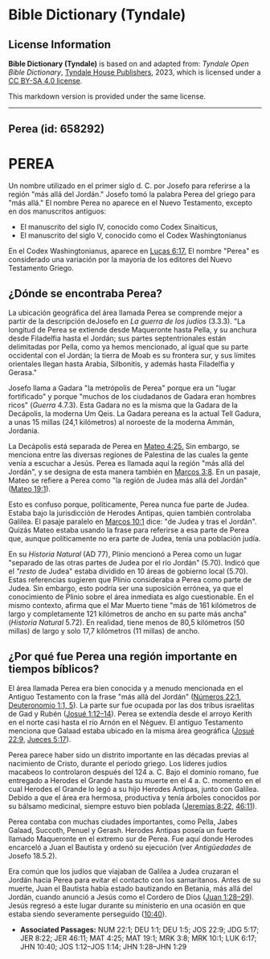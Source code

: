 # Bible Dictionary (Tyndale)

## License Information

**Bible Dictionary (Tyndale)** is based on and adapted from: _Tyndale Open Bible Dictionary_, [Tyndale House Publishers](https://tyndaleopenresources.com/), 2023, which is licensed under a [CC BY-SA 4.0 license](https://creativecommons.org/licenses/by-sa/4.0/legalcode.en).

This markdown version is provided under the same license.



--------------------------------

## Perea (id: 658292)

PEREA
=====

Un nombre utilizado en el primer siglo d. C. por Josefo para referirse a la región "más allá del Jordán." Josefo tomó la palabra Perea del griego para "más allá." El nombre Perea no aparece en el Nuevo Testamento, excepto en dos manuscritos antiguos:

* El manuscrito del siglo IV, conocido como Codex Sinaiticus,
* El manuscrito del siglo V, conocido como el Codex Washingtonianus

En el Codex Washingtonianus, aparece en [Lucas 6:17\.](https://ref.ly/Luke6:17) El nombre "Perea" es considerado una variación por la mayoría de los editores del Nuevo Testamento Griego.

¿Dónde se encontraba Perea?
---------------------------

La ubicación geográfica del área llamada Perea se comprende mejor a partir de la descripción deJosefo en *La guerra de los judíos* (3\.3\.3\). "La longitud de Perea se extiende desde Maqueronte hasta Pella, y su anchura desde Filadelfia hasta el Jordán; sus partes septentrionales están delimitadas por Pella, como ya hemos mencionado, al igual que su parte occidental con el Jordán; la tierra de Moab es su frontera sur, y sus límites orientales llegan hasta Arabia, Silbonitis, y además hasta Filadelfia y Gerasa."

Josefo llama a Gadara "la metrópolis de Perea" porque era un "lugar fortificado" y porque "muchos de los ciudadanos de Gadara eran hombres ricos" (*Guerra* 4\.7\.3\). Esta Gadara no es la misma que la Gadara de la Decápolis, la moderna Um Qeis. La Gadara pereana es la actual Tell Gadura, a unas 15 millas (24,1 kilómetros) al noroeste de la moderna Ammán, Jordania.

La Decápolis está separada de Perea en [Mateo 4:25\.](https://ref.ly/Matt4:25) Sin embargo, se menciona entre las diversas regiones de Palestina de las cuales la gente venía a escuchar a Jesús. Perea es llamada aquí la región "más allá del Jordán", y se designa de esta manera también en [Marcos 3:8](https://ref.ly/Mark3:8). En un pasaje, Mateo se refiere a Perea como "la región de Judea más allá del Jordán" ([Mateo 19:1](https://ref.ly/Matt19:1)).

Esto es confuso porque, políticamente, Perea nunca fue parte de Judea. Estaba bajo la jurisdicción de Herodes Antipas, quien también controlaba Galilea. El pasaje paralelo en [Marcos 10:1](https://ref.ly/Mark10:1) dice: "de Judea y tras el Jordán". Quizás Mateo estaba usando la frase para referirse a esa parte de Perea que, aunque políticamente no era parte de Judea, tenía una población judía.

En su *Historia Natural* (AD 77\), Plinio mencionó a Perea como un lugar "separado de las otras partes de Judea por el río Jordán" (5\.70\). Indicó que el *"resto* de Judea" estaba dividido en 10 áreas de gobierno local (5\.70\). Estas referencias sugieren que Plinio consideraba a Perea como parte de Judea. Sin embargo, esto podría ser una suposición errónea, ya que el conocimiento de Plinio sobre el área inmediata es algo cuestionable. En el mismo contexto, afirma que el Mar Muerto tiene "más de 161 kilómetros de largo y completamente 121 kilómetros de ancho en su parte más ancha" (*Historia Natural* 5\.72\). En realidad, tiene menos de 80,5 kilómetros (50 millas) de largo y solo 17,7 kilómetros (11 millas) de ancho.

¿Por qué fue Perea una región importante en tiempos bíblicos?
-------------------------------------------------------------

El área llamada Perea era bien conocida y a menudo mencionada en el Antiguo Testamento con la frase "más allá del Jordán" ([Números 22:1,](https://ref.ly/Num22:1) [Deuteronomio 1:1, 5](https://ref.ly/Deut1:1,Deut1:5)). La parte sur fue ocupada por las dos tribus israelitas de Gad y Rubén ([Josué 1:12–14](https://ref.ly/Josh1:12-Josh1:14)). Perea se extendía desde el arroyo Kerith en el norte casi hasta el río Arnón en el Néguev. El antiguo Testamento menciona que Galaad estaba ubicado en la misma área geográfica ([Josué 22:9,](https://ref.ly/Josh22:9) [Jueces 5:17](https://ref.ly/Judg5:17)).

Perea parece haber sido un distrito importante en las décadas previas al nacimiento de Cristo, durante el período griego. Los líderes judíos macabeos lo controlaron después del 124 a. C. Bajo el dominio romano, fue entregado a Herodes el Grande hasta su muerte en el 4 a. C. momento en el cual Herodes el Grande lo legó a su hijo Herodes Antipas, junto con Galilea. Debido a que el área era hermosa, productiva y tenía árboles conocidos por su bálsamo medicinal, siempre estuvo bien poblada ([Jeremías 8:22,](https://ref.ly/Jer8:22) [46:11](https://ref.ly/Jer46:11)).

Perea contaba con muchas ciudades importantes, como Pella, Jabes Galaad, Succoth, Penuel y Gerash. Herodes Antipas poseía un fuerte llamado Maqueronte en el extremo sur de Perea. Fue aquí donde Herodes encarceló a Juan el Bautista y ordenó su ejecución (ver *Antigüedades* de Josefo 18\.5\.2\).

Era común que los judíos que viajaban de Galilea a Judea cruzaran el Jordán hacia Perea para evitar el contacto con los samaritanos. Antes de su muerte, Juan el Bautista había estado bautizando en Betania, más allá del Jordán, cuando anunció a Jesús como el Cordero de Dios ([Juan 1:28–29](https://ref.ly/John1:28-John1:29)). Jesús regresó a este lugar durante su ministerio en una ocasión en que estaba siendo severamente perseguido ([10:40](https://ref.ly/John10:40)).

* **Associated Passages:** NUM 22:1; DEU 1:1; DEU 1:5; JOS 22:9; JDG 5:17; JER 8:22; JER 46:11; MAT 4:25; MAT 19:1; MRK 3:8; MRK 10:1; LUK 6:17; JHN 10:40; JOS 1:12–JOS 1:14; JHN 1:28–JHN 1:29

